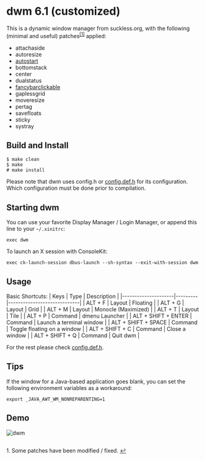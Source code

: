 # dwm 6.1 (customized)
This is a dynamic window manager from suckless.org, with the following (minimal and useful) patches<sup id="a1">[[1]](#f1)</sup> applied:
* attachaside
* autoresize
* [autostart](https://github.com/nggit/dwm-6.1/commit/e06e6ed2e0bc98311909f724f0fa448dd7f694a5)
* bottomstack
* center
* dualstatus
* [fancybarclickable](https://github.com/nggit/dwm-fancybarclickable-6.1)
* gaplessgrid
* moveresize
* pertag
* savefloats
* sticky
* systray
## Build and Install
```
$ make clean
$ make
# make install
```
Please note that dwm uses config.h or [config.def.h](config.def.h) for its configuration. Which configuration must be done prior to compilation.
## Starting dwm
You can use your favorite Display Manager / Login Manager, or append this line to your `~/.xinitrc`:
```
exec dwm
```
To launch an X session with ConsoleKit:
```
exec ck-launch-session dbus-launch --sh-syntax --exit-with-session dwm
```
## Usage
Basic Shortcuts:
| Keys                | Type    | Description                 |
|---------------------|---------|-----------------------------|
| ALT + F             | Layout  | Floating                    |
| ALT + G             | Layout  | Grid                        |
| ALT + M             | Layout  | Monocle (Maximized)         |
| ALT + T             | Layout  | Tile                        |
| ALT + P             | Command | dmenu Launcher              |
| ALT + SHIFT + ENTER | Command | Launch a terminal window    |
| ALT + SHIFT + SPACE | Command | Toggle floating on a window |
| ALT + SHIFT + C     | Command | Close a window              |
| ALT + SHIFT + Q     | Command | Quit dwm                    |

For the rest please check [config.def.h](config.def.h).
## Tips
If the window for a Java-based application goes blank, you can set the following environment variables as a workaround:
```
export _JAVA_AWT_WM_NONREPARENTING=1
```
## Demo
![dwm](dwm.gif)
##
<span id="f1">1. Some patches have been modified / fixed. [&#8617;](#a1)</span>
